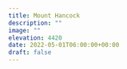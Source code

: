 ```yaml
---
title: Mount Hancock 
description: ""
image: ""
elevation: 4420
date: 2022-05-01T06:00:00+00:00
draft: false
---
```

